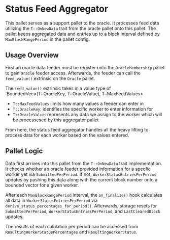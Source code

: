 # Status Feed Aggregator

This pallet serves as a support pallet to the oracle. It processes feed data utilizing the `T::OnNewData` trait from the oracle pallet onto this pallet. The pallet keeps aggregated data and entries up to a block interval defined by `MaxBlockRangePeriod` in the pallet config.

## Usage Overview

First an oracle data feeder must be register onto the `OracleMembership` pallet to gain `Oracle` feeder access. Afterwards, the feeder can call the `feed_value()` extrinsic on the `Oracle` pallet. 

The `feed_value()` extrinsic takes in a value type of `BoundedVec<(T::OracleKey, T::OracleValue), T::MaxFeedValues>

- `T::MaxFeedValues` limits how many values a feeder can enter in  
- `T::OracleKey`: identifies the specific worker to enter information for
- `T::OracleValue`: represents any data we assign to the worker which will be processesed by this aggregator pallet

From here, the status feed aggregator handles all the heavy lifting to process data for each worker based on the values entered.

## Pallet Logic

Data first arrives into this pallet from the `T::OnNewData` trait implementation. It checks whether an oracle feeder provided information for a specfic worker yet via `SubmittedPerPeriod`. If not, `WorkerStatusEntriesPerPeriod` updates by pushing this data along with the current block number onto a bounded vector for a given worker. 

After each `MaxBlockRangePeriod` interval, the `on_finalize()` hook calculates all data in `WorkerStatusEntriesPerPeriod` via `derive_status_percentages_for_period()`. Afterwards, storage resets for `SubmittedPerPeriod`, `WorkerStatusEntriesPerPeriod`, and `LastClearedBlock` updates.

The results of each calulation per period can be accessed from `ResultingWorkerStatusPercentages` and `ResultingWorkerStatus`.


